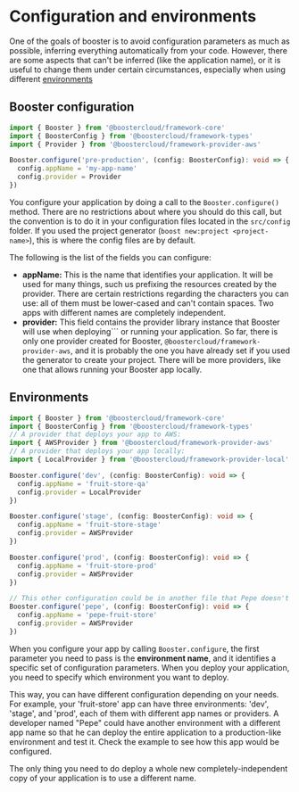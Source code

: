 # Configuration and environments
One of the goals of booster is to avoid configuration parameters as much as
possible, inferring everything automatically from your code. However, there
are some aspects that can't be inferred (like the application name), or it
is useful to change them under certain circumstances, especially when using
different [environments](#environments)

## Booster configuration
```typescript
import { Booster } from '@boostercloud/framework-core'
import { BoosterConfig } from '@boostercloud/framework-types'
import { Provider } from '@boostercloud/framework-provider-aws'

Booster.configure('pre-production', (config: BoosterConfig): void => {
  config.appName = 'my-app-name'
  config.provider = Provider
})
```
You configure your application by doing a call to the `Booster.configure()` method. 
There are no restrictions about where you should do this call, but the convention is to do it in your configuration files 
located in the `src/config` folder. If you used the project generator (`boost new:project <project-name>`), this is 
where the config files are by default.

The following is the list of the fields you can configure:

- **appName:** This is the name that identifies your application. It will be used
for many things, such us prefixing the resources created by the provider. There
are certain restrictions regarding the characters you can use: all of them must be
lower-cased and can't contain spaces.
Two apps with different names are completely independent.
- **provider:** This field contains the provider library instance that Booster will use when deploying```
or running your application. So far, there is only one provider created for Booster,
`@boostercloud/framework-provider-aws`, and it is probably the one you have already
set if you used the generator to create your project. There will be more providers,
like one that allows running your Booster app locally.

## Environments

```typescript
import { Booster } from '@boostercloud/framework-core'
import { BoosterConfig } from '@boostercloud/framework-types'
// A provider that deploys your app to AWS:
import { AWSProvider } from '@boostercloud/framework-provider-aws'
// A provider that deploys your app locally:
import { LocalProvider } from '@boostercloud/framework-provider-local' 

Booster.configure('dev', (config: BoosterConfig): void => {
  config.appName = 'fruit-store-qa'
  config.provider = LocalProvider
})

Booster.configure('stage', (config: BoosterConfig): void => {
  config.appName = 'fruit-store-stage'
  config.provider = AWSProvider
})

Booster.configure('prod', (config: BoosterConfig): void => {
  config.appName = 'fruit-store-prod'
  config.provider = AWSProvider
})

// This other configuration could be in another file that Pepe doesn't commit
Booster.configure('pepe', (config: BoosterConfig): void => {
  config.appName = 'pepe-fruit-store'
  config.provider = AWSProvider
})
```
When you configure your app by calling `Booster.configure`, the first parameter you need to pass is the
**environment name**, and it identifies a specific set of configuration parameters. When you deploy your 
application, you need to specify which environment you want to deploy.

This way, you can have different configuration depending on your needs. For example, your 'fruit-store' app
can have three environments: 'dev', 'stage', and 'prod', each of them with different app names
or providers. 
A developer named "Pepe" could have another environment with a different app name so that he can deploy the
entire application to a production-like environment and test it. Check the example to see how this app would be
configured.

The only thing you need to do deploy a whole new completely-independent copy of your application is to use 
a different name.
